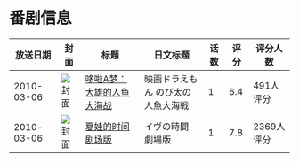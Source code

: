 # 番剧信息

|放送日期|封面|标题|日文标题|话数|评分|评分人数|
|---|---|---|---|---|---|---|
|2010-03-06|![封面](https://lain.bgm.tv/pic/cover/c/95/25/4558_e1tPc.jpg)|[哆啦A梦：大雄的人鱼大海战](https://bangumi.tv/subject/4558)|映画ドラえもん のび太の人魚大海戦|1|6.4|491人评分|
|2010-03-06|![封面](https://lain.bgm.tv/pic/cover/c/b5/55/6880_cEcJ2.jpg)|[夏娃的时间 剧场版](https://bangumi.tv/subject/6880)|イヴの時間 劇場版|1|7.8|2369人评分|
